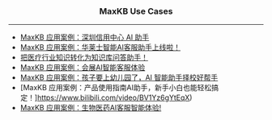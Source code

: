 <h3 align="center">MaxKB Use Cases</h3>

------------------------------

- [MaxKB 应用案例：深圳信用中心 AI 助手](https://www.bilibili.com/video/BV12H4y1c7bq)
- [MaxKB 应用案例：华莱士智能AI客服助手上线啦！](https://www.bilibili.com/video/BV1hQtVeXEBL)
- [把医疗行业知识转化为知识库问答助手！](https://www.bilibili.com/video/BV157wme9EgB)
- [MaxKB 应用案例：会展AI智能客服体验](https://www.bilibili.com/video/BV1J7BqY6EKA)
- [MaxKB 应用案例：孩子要上幼儿园了，AI 智能助手择校好帮手](https://www.bilibili.com/video/BV1wKrhYvEer)
- [MaxKB 应用案例：产品使用指南AI助手，新手小白也能轻松搞定！]https://www.bilibili.com/video/BV1Yz6gYtEqX)
- [MaxKB 应用案例：生物医药AI客服智能体验!](https://www.bilibili.com/video/BV13JzvYsE3e)
